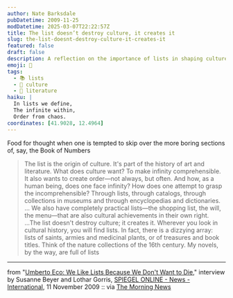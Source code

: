 ```yaml
---
author: Nate Barksdale
pubDatetime: 2009-11-25
modDatetime: 2025-03-07T22:22:57Z
title: The list doesn’t destroy culture, it creates it
slug: the-list-doesnt-destroy-culture-it-creates-it
featured: false
draft: false
description: A reflection on the importance of lists in shaping culture and understanding the infinite, inspired by Umberto Eco's insights.
emoji: 📜
tags:
  - 📚 lists
  - 🎨 culture
  - 📖 literature
haiku: |
  In lists we define,  
  The infinite within,  
  Order from chaos.
coordinates: [41.9028, 12.4964]
---
```


Food for thought when one is tempted to skip over the more boring sections of, say, the Book of Numbers

> The list is the origin of culture. It's part of the history of art and literature. What does culture want? To make infinity comprehensible. It also wants to create order—not always, but often. And how, as a human being, does one face infinity? How does one attempt to grasp the incomprehensible? Through lists, through catalogs, through collections in museums and through encyclopedias and dictionaries. ... We also have completely practical lists—the shopping list, the will, the menu—that are also cultural achievements in their own right. ...The list doesn't destroy culture; it creates it. Wherever you look in cultural history, you will find lists. In fact, there is a dizzying array: lists of saints, armies and medicinal plants, or of treasures and book titles. Think of the nature collections of the 16th century. My novels, by the way, are full of lists

---

from "[Umberto Eco: We Like Lists Because We Don't Want to Die](http://www.spiegel.de/international/zeitgeist/0,1518,659577,00.html)," interview by Susanne Beyer and Lothar Gorris, [SPIEGEL ONLINE - News - International](http://www.spiegel.de/international/zeitgeist/0,1518,659577,00.html), 11 November 2009 :: via [The Morning News](http://www.themorningnews.org/archives/headlines/2009/November/18/)
